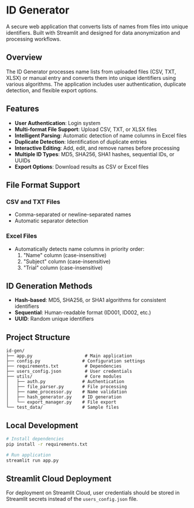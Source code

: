 # ID Generator

A secure web application that converts lists of names from files into unique identifiers. Built with Streamlit and designed for data anonymization and processing workflows.

## Overview

The ID Generator processes name lists from uploaded files (CSV, TXT, XLSX) or manual entry and converts them into unique identifiers using various algorithms. The application includes user authentication, duplicate detection, and flexible export options.

## Features

- **User Authentication**: Login system
- **Multi-format File Support**: Upload CSV, TXT, or XLSX files
- **Intelligent Parsing**: Automatic detection of name columns in Excel files
- **Duplicate Detection**: Identification of duplicate entries
- **Interactive Editing**: Add, edit, and remove names before processing
- **Multiple ID Types**: MD5, SHA256, SHA1 hashes, sequential IDs, or UUIDs
- **Export Options**: Download results as CSV or Excel files

## File Format Support

### CSV and TXT Files
- Comma-separated or newline-separated names
- Automatic separator detection

### Excel Files
- Automatically detects name columns in priority order:
  1. "Name" column (case-insensitive)
  2. "Subject" column (case-insensitive)
  3. "Trial" column (case-insensitive)

## ID Generation Methods

- **Hash-based**: MD5, SHA256, or SHA1 algorithms for consistent identifiers
- **Sequential**: Human-readable format (ID001, ID002, etc.)
- **UUID**: Random unique identifiers

## Project Structure

```
id-gen/
├── app.py                    # Main application
├── config.py                # Configuration settings
├── requirements.txt          # Dependencies
├── users_config.json         # User credentials
├── utils/                    # Core modules
│   ├── auth.py              # Authentication
│   ├── file_parser.py       # File processing
│   ├── name_processor.py    # Name validation
│   ├── hash_generator.py    # ID generation
│   └── export_manager.py    # File export
└── test_data/               # Sample files
```

## Local Development

```bash
# Install dependencies
pip install -r requirements.txt

# Run application
streamlit run app.py
```

## Streamlit Cloud Deployment

For deployment on Streamlit Cloud, user credentials should be stored in Streamlit secrets instead of the `users_config.json` file.
